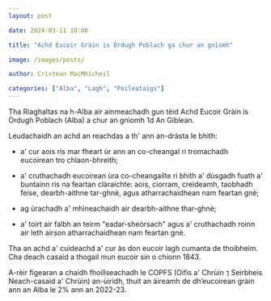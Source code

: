 ```yaml
---
layout: post

date: 2024-03-11 18:00

title: "Achd Eucoir Gràin is Òrdugh Poblach ga chur an gnìomh"

image: /images/posts/

author: Crìstean MacMhìcheil

categories: ["Alba", "Lagh", "Poileataigs"]
---
```


Tha Riaghaltas na h-Alba air ainmeachadh gun tèid Achd Eucoir Gràin is Òrdugh Poblach (Alba) a chur an gnìomh 1d An Giblean.

Leudachaidh an achd an reachdas a th' ann an-dràsta le bhith:

- a' cur aois ris mar fheart ùr ann an co-cheangal ri tromachadh eucoirean tro chlaon-bhreith;

- a' cruthachadh eucoirean ùra co-cheangailte ri bhith a' dùsgadh fuath a' buntainn ris na feartan clàraichte: aois, ciorram, creideamh, taobhadh feise, dearbh-aithne tar-ghnè, agus atharrachaidhean nam feartan gnè;

- ag ùrachadh a' mhìneachaidh air dearbh-aithne thar-ghnè;

- a' toirt air falbh an teirm "eadar-sheòrsach" agus a' cruthachadh roinn air leth airson atharrachaidhean nam feartan gnè.

Tha an achd a' cuideachd a' cur às don eucoir lagh cumanta de thoibheim. Cha deach casaid a thogail mun eucoir sin o chionn 1843.

A-rèir figearan a chaidh fhoillseachadh le COPFS (Oifis a' Chrùin ⁊ Seirbheis Neach-casaid a' Chrùin) an-ùiridh, thuit an àireamh de dh’eucoirean gràin ann an Alba le 2% ann an 2022-23.
